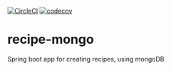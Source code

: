 [![CircleCI](https://circleci.com/gh/Kristianped/recipe-mongo.svg?style=svg&)](https://circleci.com/gh/Kristianped/recipe-mongo)
[![codecov](https://codecov.io/gh/Kristianped/recipe-mongo/branch/main/graph/badge.svg?token=NX2OD00GYX)](https://codecov.io/gh/Kristianped/recipe-mongo)
# recipe-mongo

Spring boot app for creating recipes, using mongoDB
